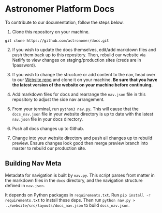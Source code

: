 # Astronomer Platform Docs

To contribute to our documentation, follow the steps below.

1. Clone this repository on your machine.

`git clone https://github.com/astronomer/docs.git`

2. If you wish to update the docs themselves, edit/add markdown files and push them back up to this repository. Then, rebuild our website via Netlify to view changes on staging/production sites (creds are in 1password).

2. If you wish to change the structure or add content to the nav, head over to our [Website repo](https://github.com/astronomer/website) and clone it on your machine. **Be sure that you have the latest version of the website on your machine before continuing.**

3. Add markdown files for docs and rearrange the `nav.json` file in this repository to adjust the side nav arrangement.

4. From your terminal, run `python3 nav.py`. This will cause that the `docs_nav.json` file in your website directory is up to date with the latest `nav.json` file in your docs directory.

5. Push all docs changes up to Github.

6. Change into your website directory and push all changes up to rebuild preview. Ensure changes look good then merge preview branch into master to rebuild our production site.

## Building Nav Meta

Metadata for navigation is built by `nav.py`. This script parses front matter in the markdown files in the `docs` directory, and the navigation structure defined in `nav.json`.

It depends on Python packages in `requirements.txt`. Run `pip install -r requirements.txt` to install these deps. Then run `python nav.py > ../website/src/layouts/docs_nav.json` to build `docs_nav.json`.
